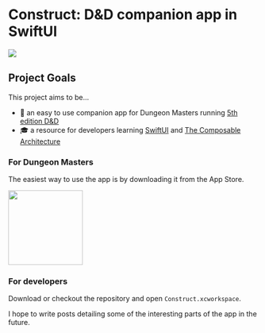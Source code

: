 # Construct: D&D companion app in SwiftUI

![](https://build.appcenter.ms/v0.1/apps/dee59819-1d72-4a54-b70c-4b8bed188efd/branches/main/badge)

## Project Goals
This project aims to be...
- 🐉 an easy to use companion app for Dungeon Masters running [5th edition D&D](https://en.wikipedia.org/wiki/Dungeons_%26_Dragons)
- 🎓 a resource for developers learning [SwiftUI](https://developer.apple.com/xcode/swiftui/) and [The Composable Architecture](https://github.com/pointfreeco/swift-composable-architecture)

### For Dungeon Masters
The easiest way to use the app is by downloading it from the App Store.

<a href="https://apps.apple.com/app/construct-for-d-d-5e/id1490015210"><img src="https://github.com/Volorf/Badges/blob/master/App%20Store/App%20Store%20Badge.png?raw=true" width="150" /></a>

### For developers
Download or checkout the repository and open `Construct.xcworkspace`.

I hope to write posts detailing some of the interesting parts of the app in the future.
